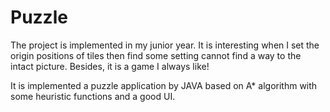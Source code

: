 Puzzle
======

The project is implemented in my junior year. It is interesting when I set the origin positions of tiles then find some setting cannot find a way to the intact picture. Besides, it is a game I always like!

It is implemented a puzzle application by JAVA based on A* algorithm with some heuristic functions and a good UI.
